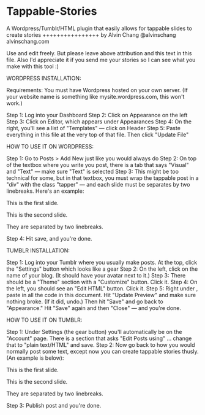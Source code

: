 Tappable-Stories
================
A Wordpress/Tumblr/HTML plugin that easily allows for tappable slides to create stories
++++++++++++++++
by Alvin Chang
@alvinschang
alvinschang.com

Use and edit freely. But please leave above attribution and this text in this file.
Also I'd appreciate it if you send me your stories so I can see what you make with this tool :)


WORDPRESS INSTALLATION:

Requirements: You must have Wordpress hosted on your own server. (If your website name is something like mysite.wordpress.com, this won't work.)

Step 1: Log into your Dashboard
Step 2: Click on Appearance on the left
Step 3: Click on Editor, which appears under Appearances
Step 4: On the right, you'll see a list of "Templates" — click on Header
Step 5: Paste everything in this file at the very top of that file. Then click "Update File"

HOW TO USE IT ON WORDPRESS:

Step 1: Go to Posts > Add New just like you would always do
Step 2: On top of the textbox where you write you post, there is a tab that says "Visual" and "Text" — make sure "Text" is selected
Step 3: This might be too technical for some, but in that textbox, you must wrap the tappable post in a "div" with the class "tapper" — and each slide must be separates by two linebreaks. Here's an example:

<div class="tapper">
This is the first slide.

This is the second slide.

They are separated by two linebreaks.
</div>

Step 4: Hit save, and you're done.




TUMBLR INSTALLATION:

Step 1: Log into your Tumblr where you usually make posts. At the top, click the "Settings" button which looks like a gear
Step 2: On the left, click on the name of your blog. (It should have your avatar next to it.)
Step 3: There should be a "Theme" section with a "Customize" button. Click it.
Step 4: On the left, you should see an "Edit HTML" button. Click it.
Step 5: Right under <head>, paste in all the code in this document. Hit "Update Preview" and make sure nothing broke. (If it did, undo.) Then hit "Save" and go back to "Appearance." Hit "Save" again and then "Close" — and you're done.


HOW TO USE IT ON TUMBLR:

Step 1: Under Settings (the gear button) you'll automatically be on the "Account" page. There is a section that asks "Edit Posts using" ... change that to "plain text/HTML" and save.
Step 2: Now go back to how you would normally post some text, except now you can create tappable stories thusly. (An example is below):

<div class="tapper">
This is the first slide.

This is the second slide.

They are separated by two linebreaks.
</div>

Step 3: Publish post and you're done.
